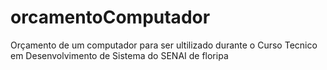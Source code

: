 # orcamentoComputador
Orçamento de um computador para ser ultilizado durante o Curso Tecnico em Desenvolvimento de Sistema do SENAI de floripa
